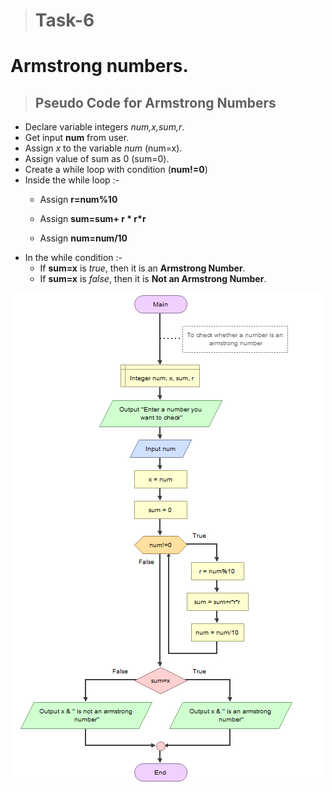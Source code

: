 ># Task-6
# **Armstrong numbers.**
>## **Pseudo Code** for **Armstrong Numbers**   
* Declare variable integers *num,x,sum,r*.
* Get input **num** from user.
* Assign *x* to the variable *num* (num=x).
* Assign value of sum as 0 (sum=0).
*  Create a while loop with condition (**num!=0**)
* Inside the while loop :-
  * Assign **r=num%10**

  * Assign **sum=sum+ r * r*r**
  * Assign **num=num/10**
* In the while condition :-
  * If **sum=x** is *true*, then it is an **Armstrong Number**.
  * If **sum=x** is *false*, then it is **Not an Armstrong Number**.

![Flowchart](https://github.com/raghutheram/Cognizance2020/blob/master/Task-6/Screenshot%20(334).png?raw=true)
